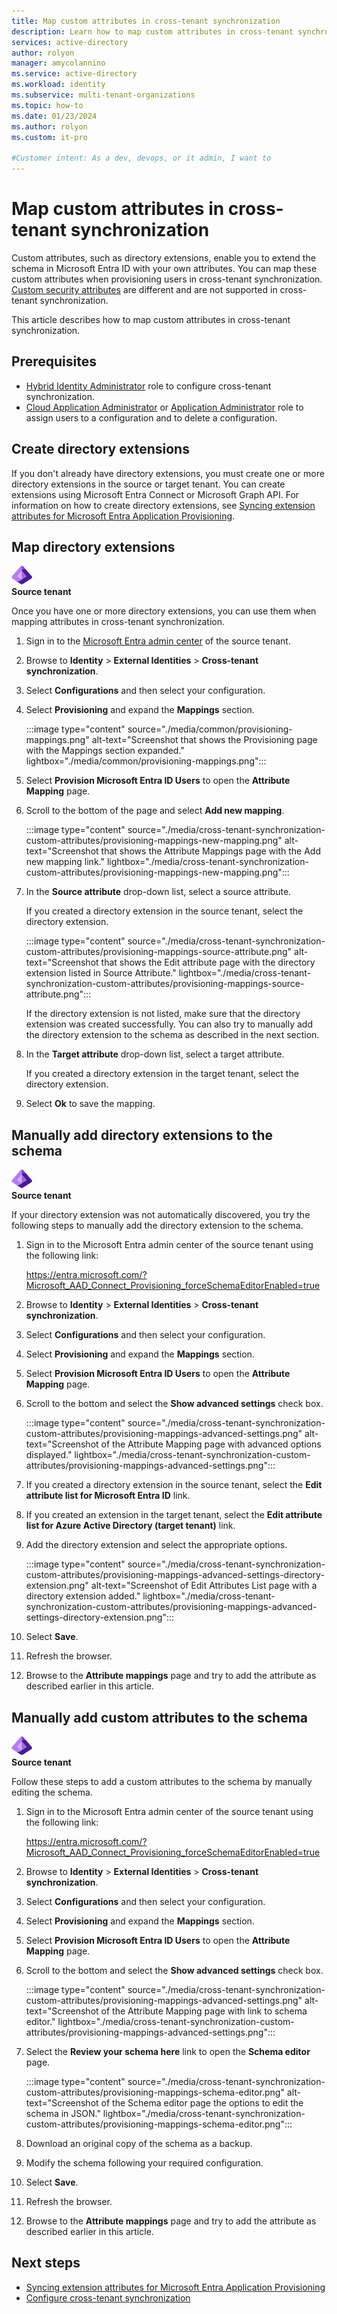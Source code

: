 ```yaml
---
title: Map custom attributes in cross-tenant synchronization
description: Learn how to map custom attributes in cross-tenant synchronization using the Microsoft Entra admin center.
services: active-directory
author: rolyon
manager: amycolannino
ms.service: active-directory
ms.workload: identity
ms.subservice: multi-tenant-organizations
ms.topic: how-to
ms.date: 01/23/2024
ms.author: rolyon
ms.custom: it-pro

#Customer intent: As a dev, devops, or it admin, I want to
---
```


# Map custom attributes in cross-tenant synchronization

Custom attributes, such as directory extensions, enable you to extend the schema in Microsoft Entra ID with your own attributes. You can map these custom attributes when provisioning users in cross-tenant synchronization. [Custom security attributes](../../fundamentals/custom-security-attributes-overview.md) are different and are not supported in cross-tenant synchronization.

This article describes how to map custom attributes in cross-tenant synchronization.

## Prerequisites

- [Hybrid Identity Administrator](../role-based-access-control/permissions-reference.md#hybrid-identity-administrator) role to configure cross-tenant synchronization.
- [Cloud Application Administrator](../role-based-access-control/permissions-reference.md#cloud-application-administrator) or [Application Administrator](../role-based-access-control/permissions-reference.md#application-administrator) role to assign users to a configuration and to delete a configuration.

## Create directory extensions

If you don't already have directory extensions, you must create one or more directory extensions in the source or target tenant. You can create extensions using Microsoft Entra Connect or Microsoft Graph API. For information on how to create directory extensions, see [Syncing extension attributes for Microsoft Entra Application Provisioning](../app-provisioning/user-provisioning-sync-attributes-for-mapping.md).

## Map directory extensions

![Icon for the source tenant.](../../media/common/icons/entra-id-purple.png)<br/>**Source tenant**

Once you have one or more directory extensions, you can use them when mapping attributes in cross-tenant synchronization.

1. Sign in to the [Microsoft Entra admin center](https://entra.microsoft.com) of the source tenant.

1. Browse to **Identity** > **External Identities** > **Cross-tenant synchronization**.

1. Select **Configurations** and then select your configuration.

1. Select **Provisioning** and expand the **Mappings** section.

    :::image type="content" source="./media/common/provisioning-mappings.png" alt-text="Screenshot that shows the Provisioning page with the Mappings section expanded." lightbox="./media/common/provisioning-mappings.png":::

1. Select **Provision Microsoft Entra ID Users** to open the **Attribute Mapping** page.

1. Scroll to the bottom of the page and select **Add new mapping**.

    :::image type="content" source="./media/cross-tenant-synchronization-custom-attributes/provisioning-mappings-new-mapping.png" alt-text="Screenshot that shows the Attribute Mappings page with the Add new mapping link." lightbox="./media/cross-tenant-synchronization-custom-attributes/provisioning-mappings-new-mapping.png":::

1. In the **Source attribute** drop-down list, select a source attribute.

    If you created a directory extension in the source tenant, select the directory extension.

    :::image type="content" source="./media/cross-tenant-synchronization-custom-attributes/provisioning-mappings-source-attribute.png" alt-text="Screenshot that shows the Edit attribute page with the directory extension listed in Source Attribute." lightbox="./media/cross-tenant-synchronization-custom-attributes/provisioning-mappings-source-attribute.png":::

    If the directory extension is not listed, make sure that the directory extension was created successfully. You can also try to manually add the directory extension to the schema as described in the next section.

1. In the **Target attribute** drop-down list, select a target attribute.

    If you created a directory extension in the target tenant, select the directory extension.

1. Select **Ok** to save the mapping.

## Manually add directory extensions to the schema

![Icon for the source tenant.](../../media/common/icons/entra-id-purple.png)<br/>**Source tenant**

If your directory extension was not automatically discovered, you try the following steps to manually add the directory extension to the schema.

1. Sign in to the Microsoft Entra admin center of the source tenant using the following link:

    https://entra.microsoft.com/?Microsoft_AAD_Connect_Provisioning_forceSchemaEditorEnabled=true

1. Browse to **Identity** > **External Identities** > **Cross-tenant synchronization**.

1. Select **Configurations** and then select your configuration.

1. Select **Provisioning** and expand the **Mappings** section.

1. Select **Provision Microsoft Entra ID Users** to open the **Attribute Mapping** page.

1. Scroll to the bottom and select the **Show advanced settings** check box.

    :::image type="content" source="./media/cross-tenant-synchronization-custom-attributes/provisioning-mappings-advanced-settings.png" alt-text="Screenshot of the Attribute Mapping page with advanced options displayed." lightbox="./media/cross-tenant-synchronization-custom-attributes/provisioning-mappings-advanced-settings.png":::

1. If you created a directory extension in the source tenant, select the **Edit attribute list for Microsoft Entra ID** link.

1. If you created an extension in the target tenant, select the **Edit attribute list for Azure Active Directory (target tenant)** link.

1. Add the directory extension and select the appropriate options.

    :::image type="content" source="./media/cross-tenant-synchronization-custom-attributes/provisioning-mappings-advanced-settings-directory-extension.png" alt-text="Screenshot of Edit Attributes List page with a directory extension added." lightbox="./media/cross-tenant-synchronization-custom-attributes/provisioning-mappings-advanced-settings-directory-extension.png":::

1. Select **Save**.

1. Refresh the browser.

1. Browse to the **Attribute mappings** page and try to add the attribute as described earlier in this article.

## Manually add custom attributes to the schema

![Icon for the source tenant.](../../media/common/icons/entra-id-purple.png)<br/>**Source tenant**

Follow these steps to add a custom attributes to the schema by manually editing the schema.

1. Sign in to the Microsoft Entra admin center of the source tenant using the following link:

    https://entra.microsoft.com/?Microsoft_AAD_Connect_Provisioning_forceSchemaEditorEnabled=true

1. Browse to **Identity** > **External Identities** > **Cross-tenant synchronization**.

1. Select **Configurations** and then select your configuration.

1. Select **Provisioning** and expand the **Mappings** section.

1. Select **Provision Microsoft Entra ID Users** to open the **Attribute Mapping** page.

1. Scroll to the bottom and select the **Show advanced settings** check box.

    :::image type="content" source="./media/cross-tenant-synchronization-custom-attributes/provisioning-mappings-advanced-settings.png" alt-text="Screenshot of the Attribute Mapping page with link to schema editor." lightbox="./media/cross-tenant-synchronization-custom-attributes/provisioning-mappings-advanced-settings.png":::

1. Select the **Review your schema here** link to open the **Schema editor** page.

    :::image type="content" source="./media/cross-tenant-synchronization-custom-attributes/provisioning-mappings-schema-editor.png" alt-text="Screenshot of the Schema editor page the options to edit the schema in JSON." lightbox="./media/cross-tenant-synchronization-custom-attributes/provisioning-mappings-schema-editor.png":::

1. Download an original copy of the schema as a backup.

1. Modify the schema following your required configuration.

1. Select **Save**.

1. Refresh the browser.

1. Browse to the **Attribute mappings** page and try to add the attribute as described earlier in this article.

## Next steps

- [Syncing extension attributes for Microsoft Entra Application Provisioning](../app-provisioning/user-provisioning-sync-attributes-for-mapping.md)
- [Configure cross-tenant synchronization](./cross-tenant-synchronization-configure.md)
